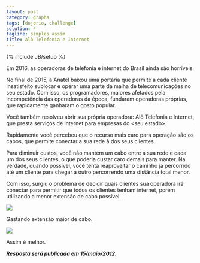 ```yaml
---
layout: post
category: graphs
tags: [dojorio, challenge]
solution: *
tagline: simples assim
title: Alô Telefonia e Internet
---
```

{% include JB/setup %}

Em 2016, as operadoras de telefonia e internet do Brasil ainda são horríveis.

No final de 2015, a Anatel baixou uma portaria que permite a cada cliente 
insatisfeito sublocar e operar uma parte da malha de telecomunicações no seu estado.
Com isso, os programadores, maiores afetados pela incompetência das operadoras
da época, fundaram operadoras próprias, que rapidamente ganharam o gosto popular.

Você também resolveu abrir sua própria operadora: Alô Telefonia e Internet, que
presta serviços de internet para empresas do &lt;seu estado&gt;.

Rapidamente você percebeu que o recurso mais caro para operação são os cabos, 
que permite conectar a sua rede à dos seus clientes.

Para diminuir custos, você não mantém um cabo entre a sua rede e cada um 
dos seus clientes, o que poderia custar caro demais para manter. Na verdade, 
quando possível, você tenta reaproveitar o caminho já percorrido até um cliente
para chegar a outro percorrendo uma distância total menor.

Com isso, surgiu o problema de decidir quais clientes sua operadora irá conectar
para permitir que todos os clientes tenham internet, porém utilizando a menor
extensão de cabo possível.

<div class="pic">
    <img src="{{ BASE_PATH }}/imgs/ola-bad.png"/>
    <p>Gastando extensão maior de cabo.</p>
</div>

<div class="pic">
    <img src="{{ BASE_PATH }}/imgs/ola-good.png"/>
    <p>Assim é melhor.</p>
</div>


_**Resposta será publicada em 15/maio/2012.**_

